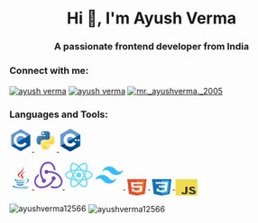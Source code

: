 <h1 align="center">Hi 👋, I'm Ayush Verma</h1>
<h3 align="center">A passionate frontend developer from India</h3>


<h3 align="left">Connect with me:</h3>
<p align="left">
<a href="https://www.linkedin.com/in/ayush-verma-850919257/" target="blank"><img align="center" src="https://raw.githubusercontent.com/rahuldkjain/github-profile-readme-generator/master/src/images/icons/Social/linked-in-alt.svg" alt="ayush verma" height="30" width="40" /></a>
<a href="https://fb.com/ayush verma" target="blank"><img align="center" src="https://raw.githubusercontent.com/rahuldkjain/github-profile-readme-generator/master/src/images/icons/Social/facebook.svg" alt="ayush verma" height="30" width="40" /></a>
<a href="https://instagram.com/mr._ayushverma._2005" target="blank"><img align="center" src="https://raw.githubusercontent.com/rahuldkjain/github-profile-readme-generator/master/src/images/icons/Social/instagram.svg" alt="mr._ayushverma._2005" height="30" width="40" /></a>
</p>



<h3 align="left">Languages and Tools:</h3>
<p align="left"> 
  <a href="https://www.cprogramming.com/" target="_blank" rel="noreferrer"> <img src="https://raw.githubusercontent.com/devicons/devicon/master/icons/c/c-original.svg" alt="c" width="40" height="40"/> </a>
<a href="https:www.pythonprogramming.com/" target="_blank" rel="noreferrer"><img src="https://raw.githubusercontent.com/devicons/devicon/master/icons/python/python-original.svg" alt="c" width="40" height="40"/> </a>
<a href="https://www.cppprogramming.com/" target="_blank" rel="noreferrer"><img src="https://raw.githubusercontent.com/devicons/devicon/master/icons/cplusplus/cplusplus-original.svg" alt="c++" width="40" height="40"/></p>
  <a href="https://www.javaprogramming.com/" target="_blank" rel="noreferrer">
  <img src="https://raw.githubusercontent.com/devicons/devicon/master/icons/java/java-original.svg" alt="Java" width="40" height="40"/>
</a>

   <a href="https://redux.js.org/" target="_blank" rel="noreferrer">
<img src="https://raw.githubusercontent.com/devicons/devicon/master/icons/redux/redux-original.svg" 
     alt="Redux Logo" width="50" height="50"/>
   </a>
     
   <a href="https://react.dev/" target="_blank" rel="noreferrer">
<img src="https://raw.githubusercontent.com/devicons/devicon/master/icons/react/react-original.svg" 
     alt="React Logo" width="50" height="50"/></a>
      <a href="https://tailwindcss.com/" target="_blank" rel="noreferrer">
        <img src="https://raw.githubusercontent.com/devicons/devicon/master/icons/tailwindcss/tailwindcss-original.svg" 
     alt="Tailwind CSS Logo" width="50" height="50"/>
</a>


<a href="https://www.w3schools.com/html/" target="_blank" rel="noreferrer">
  <img align="center" src="https://raw.githubusercontent.com/devicons/devicon/master/icons/html5/html5-original.svg" alt="HTML" height="30" width="40" />
</a>
<a href="https://www.w3schools.com/css/" target="_blank" rel="noreferrer">
  <img align="center" src="https://raw.githubusercontent.com/devicons/devicon/master/icons/css3/css3-original.svg" alt="CSS" height="30" width="40" />
</a>
<a href="https://www.w3schools.com/js/" target="_blank" rel="noreferrer">
  <img align="center" src="https://raw.githubusercontent.com/devicons/devicon/master/icons/javascript/javascript-original.svg" alt="JavaScript" height="30" width="40" />
</a>



<p><img align="left" src="https://github-readme-stats.vercel.app/api/top-langs?username=ayushverma12566&show_icons=true&locale=en&layout=compact" alt="ayushverma12566" /></p>

<p>&nbsp;<img align="center" src="https://github-readme-stats.vercel.app/api?username=ayushverma12566&show_icons=true&locale=en" alt="ayushverma12566" /></p>

